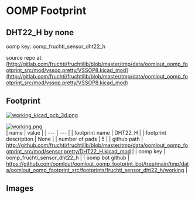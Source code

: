 # OOMP Footprint  
## DHT22_H  by none  
  
oomp key: oomp_fruchti_sensor_dht22_h  
  
source repo at: [http://gitlab.com/fruchti/fruchtilib/blob/master/tmp/data/oomlout_oomp_footprint_src/mod/vssop.pretty/VSSOP8.kicad_mod](http://gitlab.com/fruchti/fruchtilib/blob/master/tmp/data/oomlout_oomp_footprint_src/mod/vssop.pretty/VSSOP8.kicad_mod)  
## Footprint  
  
[![working_kicad_pcb_3d.png](working_kicad_pcb_3d_600.png)](working_kicad_pcb_3d.png)  
  
[![working.png](working_600.png)](working.png)  
| name | value | 
| --- | --- | 
| footprint name | DHT22_H | 
| footprint description | None | 
| number of pads | 5 | 
| github path | http://github.com/fruchti/fruchtilib/blob/master/tmp/data/oomlout_oomp_footprint_src/mod/sensor.pretty/DHT22_H.kicad_mod | 
| oomp key | oomp_fruchti_sensor_dht22_h | 
| oomp bot github | https://github.com/oomlout/oomlout_oomp_footprint_bot/tree/main/tmp/data/oomlout_oomp_footprint_src/footprints/fruchti_sensor_dht22_h/working | 
## Images  
